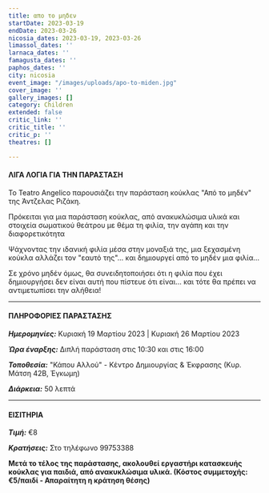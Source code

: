 ```yaml
---
title: απο το μηδεν
startDate: 2023-03-19
endDate: 2023-03-26
nicosia_dates: 2023-03-19, 2023-03-26
limassol_dates: ''
larnaca_dates: ''
famagusta_dates: ''
paphos_dates: ''
city: nicosia
event_image: "/images/uploads/apo-to-miden.jpg"
cover_image: ''
gallery_images: []
category: Children
extended: false
critic_link: ''
critic_title: ''
critic_p: ''
theatres: []

---
```

#### ΛΙΓΑ ΛΟΓΙΑ ΓΙΑ ΤΗΝ ΠΑΡΑΣΤΑΣΗ

Το Teatro Angelico παρουσιάζει την παράσταση κούκλας "Από το μηδέν" της Άντζελας Ριζάκη.

Πρόκειται για μια παράσταση κούκλας, από ανακυκλώσιμα υλικά και στοιχεία σωματικού θεάτρου με θέμα τη φιλία, την αγάπη και την διαφορετικότητα

Ψάχνοντας την ιδανική φιλία μέσα στην μοναξιά της, μια ξεχασμένη κούκλα αλλάζει τον "εαυτό της"... και δημιουργεί από το μηδέν μια φιλία...

Σε χρόνο μηδέν όμως, θα συνειδητοποιήσει ότι η φιλία που έχει δημιουργήσει δεν είναι αυτή που πίστευε ότι είναι... και τότε θα πρέπει να αντιμετωπίσει την αλήθεια!

***

#### ΠΛΗΡΟΦΟΡΙΕΣ ΠΑΡΑΣΤΑΣΗΣ

**_Ημερομηνίες:_** Κυριακή 19 Μαρτίου 2023 | Κυριακή 26 Μαρτίου 2023

**_Ώρα έναρξης:_** Διπλή παράσταση στις 10:30 και στις 16:00

**_Τοποθεσία:_** "Κάπου Αλλού" - Κέντρο Δημιουργίας & Έκφρασης (Κυρ. Μάτση 42Β, Έγκωμη)

**_Διάρκεια:_** 50 λεπτά

***

#### ΕΙΣΙΤΗΡΙΑ

**_Τιμή:_** €8

**_Κρατήσεις:_** Στο τηλέφωνο 99753388

**Μετά το τέλος της παράστασης, ακολουθεί εργαστήρι κατασκευής κούκλας για παιδιά, από ανακυκλώσιμα υλικά. (Κόστος συμμετοχής: €5/παιδί - Απαραίτητη η κράτηση θέσης)**